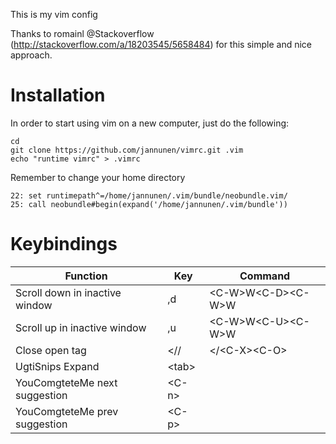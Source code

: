 This is my vim config

Thanks to romainl @Stackoverflow (http://stackoverflow.com/a/18203545/5658484) for this simple and nice approach.

# Installation
In order to start using vim on a new computer, just do the following:

```
cd
git clone https://github.com/jannunen/vimrc.git .vim
echo "runtime vimrc" > .vimrc
```
Remember to change your home directory 
```
22: set runtimepath^=/home/jannunen/.vim/bundle/neobundle.vim/
25: call neobundle#begin(expand('/home/jannunen/.vim/bundle'))

```

# Keybindings

| Function                        | Key       | Command            |
| ------------------------------- | --------- | ------------------ |
| Scroll down in inactive window  | ,d        | &lt;C-W&gt;W&lt;C-D&gt;&lt;C-W&gt;W  |
| Scroll up in inactive window    | ,u        | &lt;C-W&gt;W&lt;C-U&gt;&lt;C-W&gt;W  |
| Close open tag                  | &lt;//       | &lt;/&lt;C-X&gt;&lt;C-O&gt;       |
| UgtiSnips Expand                | &lt;tab&gt;     |                    |
| YouComgteteMe next suggestion   | &lt;C-n&gt;     |                    |
| YouComgteteMe prev suggestion   | &lt;C-p&gt;     |                    |

